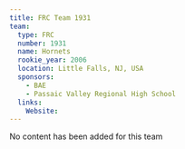 ```yaml
---
title: FRC Team 1931
team:
  type: FRC
  number: 1931
  name: Hornets
  rookie_year: 2006
  location: Little Falls, NJ, USA
  sponsors:
    - BAE
    - Passaic Valley Regional High School
  links:
    Website: 
---
```

No content has been added for this team